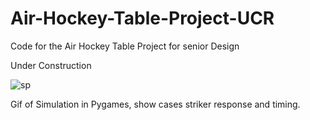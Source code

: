 # Air-Hockey-Table-Project-UCR
Code for the Air Hockey Table Project  for senior Design

Under Construction 

![sp](https://user-images.githubusercontent.com/59685316/115223539-c093aa80-a0c0-11eb-866c-c328998f38cd.gif)

Gif of Simulation in Pygames, show cases striker response and timing.
